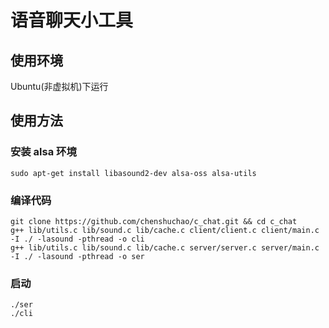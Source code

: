 # 语音聊天小工具

## 使用环境

Ubuntu(非虚拟机)下运行

## 使用方法

### 安装 alsa 环境
    sudo apt-get install libasound2-dev alsa-oss alsa-utils

### 编译代码
    git clone https://github.com/chenshuchao/c_chat.git && cd c_chat
    g++ lib/utils.c lib/sound.c lib/cache.c client/client.c client/main.c -I ./ -lasound -pthread -o cli
    g++ lib/utils.c lib/sound.c lib/cache.c server/server.c server/main.c -I ./ -lasound -pthread -o ser

### 启动
    ./ser
    ./cli

